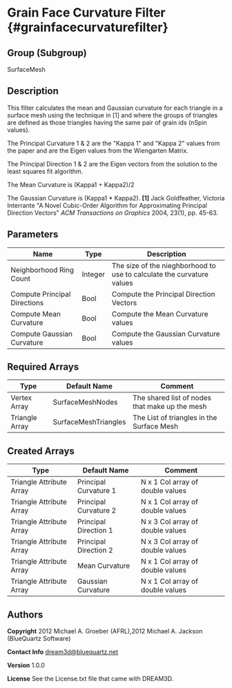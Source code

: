 Grain Face Curvature Filter {#grainfacecurvaturefilter}
======

## Group (Subgroup) ##
SurfaceMesh

## Description ##
This filter calculates the mean and Gaussian curvature for each triangle in a surface mesh using the technique in [1]
and where the groups of triangles are defined as those triangles having the same pair of grain ids (nSpin values).

The Principal Curvature 1 &amp; 2 are the "Kappa 1" and "Kappa 2" values from the paper and are the Eigen values from the Wiengarten Matrix.

The Principal Direction 1 &amp; 2 are the Eigen vectors from the solution to the least squares fit algorithm.

The Mean Curvature is (Kappa1 + Kappa2)/2

The Gaussian Curvature is (Kappa1 * Kappa2).
__[1]__
Jack Goldfeather, Victoria Interrante "A Novel Cubic-Order Algorithm for Approximating Principal Direction Vectors"
_ACM Transactions on Graphics_ 2004, 23(1), pp. 45-63.


## Parameters ##

| Name | Type | Description |
|------|------| ----------- |
| Neighborhood Ring Count | Integer | The size of the nieghborhood to use to calculate the curvature values |
| Compute Principal Directions | Bool | Compute the Principal Direction Vectors |
| Compute Mean Curvature | Bool | Compute the Mean Curvature values |
| Compute Gaussian Curvature | Bool | Compute the Gaussian Curvature values |

## Required Arrays ##

| Type | Default Name | Comment |
|------|--------------|---------|
| Vertex Array | SurfaceMeshNodes | The shared list of nodes that make up the mesh |
| Triangle Array | SurfaceMeshTriangles | The List of triangles in the Surface Mesh |



## Created Arrays ##

| Type | Default Name | Comment |
|------|--------------|---------|
| Triangle Attribute Array | Principal Curvature 1 | N x 1 Col array of double values |
| Triangle Attribute Array | Principal Curvature 2 | N x 1 Col array of double values |
| Triangle Attribute Array | Principal Direction 1 | N x 3 Col array of double values |
| Triangle Attribute Array | Principal Direction 2 | N x 3 Col array of double values |
| Triangle Attribute Array | Mean Curvature | N x 1 Col array of double values |
| Triangle Attribute Array | Gaussian Curvature | N x 1 Col array of double values |

## Authors ##

**Copyright** 2012 Michael A. Groeber (AFRL),2012 Michael A. Jackson (BlueQuartz Software)

**Contact Info** dream3d@bluequartz.net

**Version** 1.0.0

**License**  See the License.txt file that came with DREAM3D.



